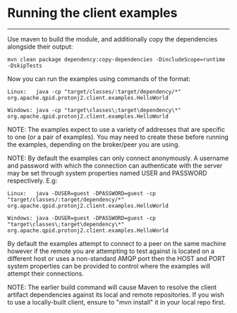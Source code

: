 # Running the client examples
----------------------------------------------

Use maven to build the module, and additionally copy the dependencies
alongside their output:

    mvn clean package dependency:copy-dependencies -DincludeScope=runtime -DskipTests

Now you can run the examples using commands of the format:

    Linux:   java -cp "target/classes/:target/dependency/*" org.apache.qpid.protonj2.client.examples.HelloWorld

    Windows: java -cp "target\classes\;target\dependency\*" org.apache.qpid.protonj2.client.examples.HelloWorld

NOTE: The examples expect to use a variety of addresses that are specific to one (or a pair of examples).
You may need to create these before running the examples, depending on the broker/peer you are using.

NOTE: By default the examples can only connect anonymously. A username and
password with which the connection can authenticate with the server may be set
through system properties named USER and PASSWORD respectively. E.g:

    Linux:   java -DUSER=guest -DPASSWORD=guest -cp "target/classes/:target/dependency/*" org.apache.qpid.protonj2.client.examples.HelloWorld

    Windows: java -DUSER=guest -DPASSWORD=guest -cp "target\classes\;target\dependency\*" org.apache.qpid.protonj2.client.examples.HelloWorld

By default the examples attempt to connect to a peer on the same machine however if the remote you are
attempting to test against is located on a different host or uses a non-standard AMQP port then the HOST
and PORT system properties can be provided to control where the examples will attempt their connections.

NOTE: The earlier build command will cause Maven to resolve the client artifact
dependencies against its local and remote repositories. If you wish to use a
locally-built client, ensure to "mvn install" it in your local repo first.
